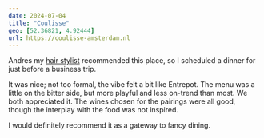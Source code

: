 ```yaml
---
date: 2024-07-04
title: "Coulisse"
geo: [52.36821, 4.92444]
url: https://coulisse-amsterdam.nl
---
```


Andres my [hair stylist](https://geknipt-amsterdam.nl/) recommended this place, so I scheduled a dinner for just before a business trip.

It was nice; not too formal, the vibe felt a bit like Entrepot. The menu was a little on the bitter side, but more playful and less on-trend than most. We both appreciated it. The wines chosen for the pairings were all good, though the interplay with the food was not inspired.

I would definitely recommend it as a gateway to fancy dining.
